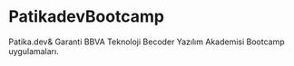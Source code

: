 # PatikadevBootcamp
Patika.dev&amp; Garanti BBVA Teknoloji Becoder Yazılım Akademisi Bootcamp uygulamaları.
